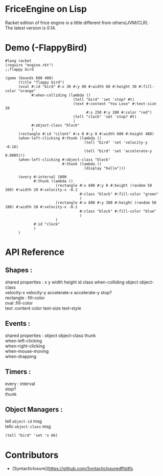 ﻿# FriceEngine on Lisp

Racket edition of frice engine is a little different from others(JVM/CLR).  
The latest version is 0.14.

# Demo (-FlappyBird)

```
#lang racket
(require "engine.rkt")
;;flappy bird

(game (bounds 600 480)
      (title "flappy bird")
      (oval #:id "bird" #:x 30 #:y 80 #:width 60 #:height 30 #:fill-color "orange"
            #:when-colliding (lambda ()
                               (tell "bird" 'set 'stop? #t)
                               (text #:content "You Lose" #:text-size 20
                                     #:x 250 #:y 200 #:color "red")
                               (tell "clock" 'set 'stop? #t)
                               )
            #:object-class "block"
            )
      (rectangle #:id "cilent" #:x 0 #:y 0 #:width 600 #:height 480)
      (when-left-clicking #:thunk (lambda ()
                                    (tell "bird" 'set 'velocity-y -0.16)
                                    (tell "bird" 'set 'accelerate-y 0.0005)))
      (when-left-clicking #:object-class "block"
                          #:thunk (lambda ()
                                    (display "hello")))
      
      (every #:interval 1800
             #:thunk (lambda ()
                       (rectangle #:x 600 #:y 0 #:height (random 50 260) #:width 20 #:velocity-x -0.1
                                  #:class "block" #:fill-color "green"
                                  )
                       (rectangle #:x 600 #:y 300 #:height (random 50 180) #:width 20 #:velocity-x -0.1
                                  #:class "block" #:fill-color "blue"
                                  )
                       )
             #:id "clock"
             )                              
      )
```

# API Reference
## Shapes : 
shared properties : x y width height id class when-colliding object object-class  
velocity-x velocity-y accelerate-x accelerate-y stop?  
rectangle : fill-color  
oval :fill-color  
text :content color text-size text-style  

## Events :
shared properties : object object-class thunk  
when-left-clicking  
when-right-clicking  
when-mouse-moving  
when-drapping  

## Timers :
every : interval  
stop?  
thunk  

## Object Managers :
tell `object-id` msg  
tellc `object-class` msg  
```
(tell "bird" 'set 'x 66)
```

# Contributors

+ [Syntacticlosure](https://github.com/Syntacticlosuredffddfs
